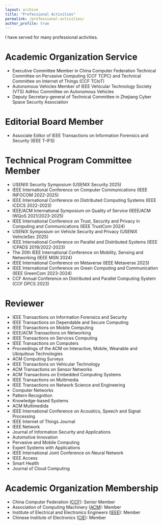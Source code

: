 ```yaml
---
layout: archive
title: "Professional Activities"
permalink: /professional-activities/
author_profile: true
---
```

I have served for many professional activities.

Academic Organization Service
======
* Executive Committee Member in China Computer Federation Technical Committee on Pervasive Computing (CCF TCPC) and Technical Committee on Internet of Things (CCF TCIoT)
* Autonomous Vehicles Member of IEEE Vehicular Technology Society (VTS) AdHoc Committee on Autonomous Vehicles
* Deputy Secretary-general of Technical Committee in Zhejiang Cyber Space Security Association

Editorial Board Member
======
* Associate Editor of IEEE Transactions on Information Forensics and Security (IEEE T-IFS)

Technical Program Committee Member
======
* USENIX Security Symposium (USENIX Security 2025)
* IEEE International Conference on Computer Communications (IEEE INFOCOM 2022-2025)
* IEEE International Conference on Distributed Computing Systems (IEEE ICDCS 2022-2023)
* IEEE/ACM International Symposium on Quality of Service (IEEE/ACM IWQoS 2021/2023-2025)
* IEEE International Conference on Trust, Security and Privacy in Computing and Communications (IEEE TrustCom 2024)
* USENIX Symposium on Vehicle Security and Privacy (USENIX VehicleSec 2025)
* IEEE International Conference on Parallel and Distributed Systems (IEEE ICPADS 2019/2022-2023)
* The 20th IEEE International Conference on Mobility, Sensing and Networking (IEEE MSN 2024)
* IEEE International Conference on Metaverse (IEEE Metaverse 2023)
* IEEE International Conference on Green Computing and Communication (IEEE GreenCom 2023-2024)
* CCF Annual Conference on Distributed and Parallel Computing System (CCF DPCS 2023)

Reviewer
======
* IEEE Transactions on Information Forensics and Security
* IEEE Transactions on Dependable and Secure Computing
* IEEE Transactions on Mobile Computing
* IEEE/ACM Transactions on Networking
* IEEE Transactions on Services Computing
* IEEE Transactions on Computers
* Proceedings of the ACM on Interactive, Mobile, Wearable and Ubiquitous Technologies
* ACM Computing Surveys
* IEEE Transactions on Vehicular Technology
* ACM Transactions on Sensor Networks
* ACM Transactions on Embedded Computing Systems
* IEEE Transactions on Multimedia
* IEEE Transactions on Network Science and Engineering
* Computer Networks
* Pattern Recognition
* Knowledge-based Systems
* ACM Multimedida
* IEEE International Conference on Acoustics, Speech and Signal Processing
* IEEE Internet of Things Journal
* IEEE Network
* Journal of Information Security and Applications
* Automotive Innovation
* Pervasive and Mobile Computing
* Expert Systems with Applications
* IEEE International Joint Conference on Neural Network 
* IEEE Access
* Smart Health
* Journal of Cloud Computing

Academic Organization Membership
======
* China Computer Federation ([CCF](https://www.ccf.org.cn/)): Senior Member
* Association of Computing Machinery ([ACM](https://www.acm.org/)): Member
* Institute of Electrical and Electronics Engineers ([IEEE](https://www.ieee.org)): Member
* Chinese Institute of Electronics ([CIE](https://www.cie.org.cn/)): Member
